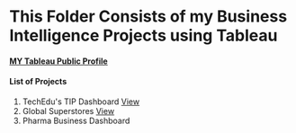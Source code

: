 # This Folder Consists of my Business Intelligence Projects using Tableau 
#### [MY Tableau Public Profile](https://public.tableau.com/app/profile/gaurav.topre)

#### List of Projects

1. TechEdu's TIP Dashboard [View](https://public.tableau.com/views/TipDashboard/Dashboard1?:language=en-US&publish=yes&:display_count=n&:origin=viz_share_link)
2. Global Superstores [View](https://public.tableau.com/views/GlobalSuperstore-Dashboard_16345717179030/Dashboard1?:language=en-US&:display_count=n&:origin=viz_share_link)
3. Pharma Business Dashboard
